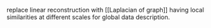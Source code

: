 replace linear reconstruction with [[Laplacian of graph]] having local similarities at different scales for global data description. 